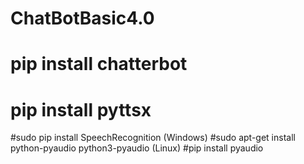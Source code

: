 # ChatBotBasic4.0

# pip install chatterbot

# pip install pyttsx

#sudo pip install SpeechRecognition (Windows)
#sudo apt-get install python-pyaudio python3-pyaudio (Linux)
#pip install pyaudio
